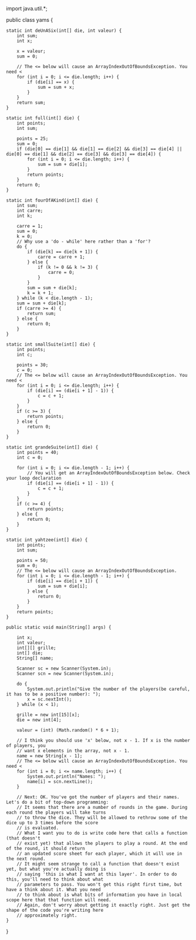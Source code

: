 import java.util.*;

public class yams {

    static int deUnASix(int[] die, int valeur) {
        int sum;
        int x;

        x = valeur;
        sum = 0;

        // The <= below will cause an ArrayIndexOutOfBoundsException. You need <
        for (int i = 0; i <= die.length; i++) {
            if (die[i] == x) {
                sum = sum + x;
            }
        }
        return sum;
    }

    static int full(int[] die) {
        int points;
        int sum;

        points = 25;
        sum = 0;
        if (die[0] == die[1] && die[1] == die[2] && die[3] == die[4] || die[0] == die[1] && die[2] == die[3] && die[3] == die[4]) {
            for (int i = 0; i <= die.length; i++) {
                sum = sum + die[i];
            }
            return points;
        }
        return 0;
    }

    static int fourOfAKind(int[] die) {
        int sum;
        int carre;
        int k;

        carre = 1;
        sum = 0;
        k = 0;
        // Why use a 'do - while' here rather than a 'for'?
        do {
            if (die[k] == die[k + 1]) {
                carre = carre + 1;
            } else {
                if (k != 0 && k != 3) {
                    carre = 0;
                }
            }
            sum = sum + die[k];
            k = k + 1;
        } while (k < die.length - 1);
        sum = sum + die[k];
        if (carre >= 4) {
            return sum;
        } else {
            return 0;
        }
    }

    static int smallSuite(int[] die) {
        int points;
        int c;

        points = 30;
        c = 0;
        // The <= below will cause an ArrayIndexOutOfBoundsException. You need <
        for (int i = 0; i <= die.length; i++) {
            if (die[i] == (die[i + 1] - 1)) {
                c = c + 1;
            }
        }
        if (c >= 3) {
            return points;
        } else {
            return 0;
        }
    }

    static int grandeSuite(int[] die) {
        int points = 40;
        int c = 0;

        for (int i = 0; i <= die.length - 1; i++) {
            // You will get an ArrayIndexOutOfBoundsException below. Check your loop declaration
            if (die[i] == (die[i + 1] - 1)) {
                c = c + 1;
            }
        }
        if (c >= 4) {
            return points;
        } else {
            return 0;
        }
    }

    static int yahtzee(int[] die) {
        int points;
        int sum;

        points = 50;
        sum = 0;
        // The <= below will cause an ArrayIndexOutOfBoundsException.
        for (int i = 0; i <= die.length - 1; i++) {
            if (die[i] == die[i + 1]) {
                sum = sum + die[i];
            } else {
                return 0;
            }
        }
        return points;
    }

    public static void main(String[] args) {

        int x;
        int valeur;
        int[][] grille;
        int[] die;
        String[] name;

        Scanner sc = new Scanner(System.in);
        Scanner scn = new Scanner(System.in);

        do {
            System.out.println("Give the number of the players(be careful, it has to be a positive number): ");
            x = sc.nextInt();
        } while (x < 1);

        grille = new int[15][x];
        die = new int[4];

        valeur = (int) (Math.random() * 6 + 1);

        // I think you should use 'x' below, not x - 1. If x is the number of players, you
        // want x elements in the array, not x - 1.
        name = new String[x - 1];
        // The <= below will cause an ArrayIndexOutOfBoundsException. You need <
        for (int i = 0; i <= name.length; i++) {
            System.out.println("Names: ");
            name[i] = scn.nextLine();
        }

        // Next: OK. You've got the number of players and their names. Let's do a bit of top-down programming:
        // It seems that there are a number of rounds in the game. During each round the players will take turns
        // to throw the dice. They will be allowed to rethrow some of the dice up to 3 times before the score
        // is evaluated.
        // What I want you to do is write code here that calls a function (that doesn't
        // exist yet) that allows the players to play a round. At the end of the round, it should return
        // an updated score sheet for each player, which it will use in the next round.
        // It might seem strange to call a function that doesn't exist yet, but what you're actually doing is
        // saying 'this is what I want at this layer'. In order to do this, you'll need to think about what
        // parameters to pass. You won't get this right first time, but have a think about it. What you need
        // to think about is what bits of information you have in local scope here that that function will need.
        // Again, don't worry about getting it exactly right. Just get the shape of the code you're writing here
        // approximately right.
    }

}

